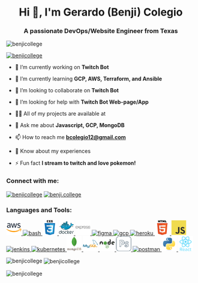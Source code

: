 <h1 align="center">Hi 👋, I'm Gerardo (Benji) Colegio</h1>
<h3 align="center">A passionate DevOps/Website Engineer from Texas</h3>

<p align="left"> <img src="https://komarev.com/ghpvc/?username=benjicollege&label=Profile%20views&color=f55019&style=flat" alt="benjicollege" /> </p>

<p align="left"> <a href="https://github.com/ryo-ma/github-profile-trophy"><img src="https://github-profile-trophy.vercel.app/?username=benjicollege" alt="benjicollege" /></a> </p>

- 🔭 I’m currently working on **Twitch Bot**

- 🌱 I’m currently learning **GCP, AWS, Terraform, and Ansible**

- 👯 I’m looking to collaborate on **Twitch Bot**

- 🤝 I’m looking for help with **Twitch Bot Web-page/App**

- 👨‍💻 All of my projects are available at 

- 💬 Ask me about **Javascript, GCP, MongoDB**

- 📫 How to reach me **bcolegio12@gmail.com**

- 📄 Know about my experiences 

- ⚡ Fun fact **I stream to twitch and love pokemon!**

<h3 align="left">Connect with me:</h3>
<p align="left">
<a href="https://codepen.io/benjicollege" target="blank"><img align="center" src="https://raw.githubusercontent.com/rahuldkjain/github-profile-readme-generator/master/src/images/icons/Social/codepen.svg" alt="benjicollege" height="30" width="40" /></a>
<!-- <a href="https://twitter.com/benjicolegio" target="blank"><img align="center" src="https://raw.githubusercontent.com/rahuldkjain/github-profile-readme-generator/master/src/images/icons/Social/twitter.svg" alt="benjicolegio" height="30" width="40" /></a> -->
<!-- <a href="https://linkedin.com/in/gerardo colegio" target="blank"><img align="center" src="https://raw.githubusercontent.com/rahuldkjain/github-profile-readme-generator/master/src/images/icons/Social/linked-in-alt.svg" alt="gerardo colegio" height="30" width="40" /></a> -->
<a href="https://instagram.com/benji.college" target="blank"><img align="center" src="https://raw.githubusercontent.com/rahuldkjain/github-profile-readme-generator/master/src/images/icons/Social/instagram.svg" alt="benji.college" height="30" width="40" /></a>
</p>

<h3 align="left">Languages and Tools:</h3>
<p align="left"> <a href="https://aws.amazon.com" target="_blank" rel="noreferrer"> <img src="https://raw.githubusercontent.com/devicons/devicon/master/icons/amazonwebservices/amazonwebservices-original-wordmark.svg" alt="aws" width="40" height="40"/> </a> <a href="https://www.gnu.org/software/bash/" target="_blank" rel="noreferrer"> <img src="https://www.vectorlogo.zone/logos/gnu_bash/gnu_bash-icon.svg" alt="bash" width="40" height="40"/> </a> <a href="https://www.w3schools.com/css/" target="_blank" rel="noreferrer"> <img src="https://raw.githubusercontent.com/devicons/devicon/master/icons/css3/css3-original-wordmark.svg" alt="css3" width="40" height="40"/> </a> <a href="https://www.docker.com/" target="_blank" rel="noreferrer"> <img src="https://raw.githubusercontent.com/devicons/devicon/master/icons/docker/docker-original-wordmark.svg" alt="docker" width="40" height="40"/> </a> <a href="https://expressjs.com" target="_blank" rel="noreferrer"> <img src="https://raw.githubusercontent.com/devicons/devicon/master/icons/express/express-original-wordmark.svg" alt="express" width="40" height="40"/> </a> <a href="https://www.figma.com/" target="_blank" rel="noreferrer"> <img src="https://www.vectorlogo.zone/logos/figma/figma-icon.svg" alt="figma" width="40" height="40"/> </a> <a href="https://cloud.google.com" target="_blank" rel="noreferrer"> <img src="https://www.vectorlogo.zone/logos/google_cloud/google_cloud-icon.svg" alt="gcp" width="40" height="40"/> </a> <a href="https://heroku.com" target="_blank" rel="noreferrer"> <img src="https://www.vectorlogo.zone/logos/heroku/heroku-icon.svg" alt="heroku" width="40" height="40"/> </a> <a href="https://www.w3.org/html/" target="_blank" rel="noreferrer"> <img src="https://raw.githubusercontent.com/devicons/devicon/master/icons/html5/html5-original-wordmark.svg" alt="html5" width="40" height="40"/> </a> <a href="https://developer.mozilla.org/en-US/docs/Web/JavaScript" target="_blank" rel="noreferrer"> <img src="https://raw.githubusercontent.com/devicons/devicon/master/icons/javascript/javascript-original.svg" alt="javascript" width="40" height="40"/> </a> <a href="https://www.jenkins.io" target="_blank" rel="noreferrer"> <img src="https://www.vectorlogo.zone/logos/jenkins/jenkins-icon.svg" alt="jenkins" width="40" height="40"/> </a> <a href="https://kubernetes.io" target="_blank" rel="noreferrer"> <img src="https://www.vectorlogo.zone/logos/kubernetes/kubernetes-icon.svg" alt="kubernetes" width="40" height="40"/> </a> <a href="https://www.mongodb.com/" target="_blank" rel="noreferrer"> <img src="https://raw.githubusercontent.com/devicons/devicon/master/icons/mongodb/mongodb-original-wordmark.svg" alt="mongodb" width="40" height="40"/> </a> <a href="https://www.mysql.com/" target="_blank" rel="noreferrer"> <img src="https://raw.githubusercontent.com/devicons/devicon/master/icons/mysql/mysql-original-wordmark.svg" alt="mysql" width="40" height="40"/> </a> <a href="https://nodejs.org" target="_blank" rel="noreferrer"> <img src="https://raw.githubusercontent.com/devicons/devicon/master/icons/nodejs/nodejs-original-wordmark.svg" alt="nodejs" width="40" height="40"/> </a> <a href="https://www.photoshop.com/en" target="_blank" rel="noreferrer"> <img src="https://raw.githubusercontent.com/devicons/devicon/master/icons/photoshop/photoshop-line.svg" alt="photoshop" width="40" height="40"/> </a> <a href="https://postman.com" target="_blank" rel="noreferrer"> <img src="https://www.vectorlogo.zone/logos/getpostman/getpostman-icon.svg" alt="postman" width="40" height="40"/> </a> <a href="https://www.python.org" target="_blank" rel="noreferrer"> <img src="https://raw.githubusercontent.com/devicons/devicon/master/icons/python/python-original.svg" alt="python" width="40" height="40"/> </a> <a href="https://reactjs.org/" target="_blank" rel="noreferrer"> <img src="https://raw.githubusercontent.com/devicons/devicon/master/icons/react/react-original-wordmark.svg" alt="react" width="40" height="40"/> </a> </p>

<p><img align="left" src="https://github-readme-stats.vercel.app/api/top-langs?username=benjicollege&show_icons=true&locale=en&layout=compact" alt="benjicollege" /></p>

<p>&nbsp;<img align="center" src="https://github-readme-stats.vercel.app/api?username=benjicollege&show_icons=true&locale=en" alt="benjicollege" /></p>

<p><img align="center" src="https://github-readme-streak-stats.herokuapp.com/?user=benjicollege&" alt="benjicollege" /></p>






<!-- # Hi I'm Benji Colegio 👋

[![Linkedin Badge](https://img.shields.io/badge/-Gerardo-blue?style=flat&logo=Linkedin&logoColor=white&link=https://www.linkedin.com/in/gerardo-colegio/)](https://www.linkedin.com/in/gerardo-colegio/)
[![Website Badge](https://img.shields.io/badge/-gerardo.colegio-47CCCC?style=flat&logo=Google-Chrome&logoColor=white&link=https://gerardocolegio.com)](https://gerardocolegio.com)
[![Twitter Badge](https://img.shields.io/badge/-@BenjiColegio-1ca0f1?style=flat&labelColor=1ca0f1&logo=twitter&logoColor=white&link=https://twitter.com/BenjiColegio)](https://twitter.com/BenjiColegio)
[![Instagram Badge](https://img.shields.io/badge/-@benji.college-purple?style=flat&logo=instagram&logoColor=white&link=https://www.instagram.com/benji.college//)](https://www.instagram.com/benji.college/)
[![Gmail Badge](https://img.shields.io/badge/-bcolegio12-c14438?style=flat&logo=Gmail&logoColor=white&link=mailto:bcolegio12@gmail.com)](mailto:bcolegio12@gmail.com)
[![GitHub followers](https://img.shields.io/github/followers/BenjiCollege.svg?style=social&label=Follow&maxAge=2592000)](https://github.com/BenjiCollege?tab=followers)
[![GitHub](https://badgen.net/badge/icon/github?icon=github&label)](https://github.com/BenjiCollege)
[![Discord](https://badgen.net/badge/icon/discord?icon=discord&label)](https://discordapp.com/users/239257914357841921)

Welcome to my profile! I'm a junior cloud developer for nology, aspiring [photographer](https://gerardocolegio.com), full-time coder and part-time gamer. I am currently in training for @nology, and hope to connect with other developers and employers. Thanks for visiting and I'd love to [connect](https://www.linkedin.com/in/gerardo-colegio/)!

<h3>Things I code with</h3>
<p>
  <img alt="React" src="https://img.shields.io/badge/-React-45b8d8?style=flat-square&logo=react&logoColor=white" />
  <img alt="github actions" src="https://img.shields.io/badge/-Github_Actions-2088FF?style=flat-square&logo=github-actions&logoColor=white" />
  <img alt="ReactiveX" src="https://img.shields.io/badge/-RxJs-B7178C?style=flat-square&logo=reactivex&logoColor=white" />
  <img alt="Sass" src="https://img.shields.io/badge/-Sass-CC6699?style=flat-square&logo=sass&logoColor=white" />
  <img alt="git" src="https://img.shields.io/badge/-Git-F05032?style=flat-square&logo=git&logoColor=white" />
  <img alt="npm" src="https://img.shields.io/badge/-NPM-CB3837?style=flat-square&logo=npm&logoColor=white" />
  <img alt="html5" src="https://img.shields.io/badge/-HTML5-E34F26?style=flat-square&logo=html5&logoColor=white" />
  <img alt="Prettier" src="https://img.shields.io/badge/-Prettier-F7B93E?style=flat-square&logo=prettier&logoColor=white" />
  <img alt="Nodejs" src="https://img.shields.io/badge/-Nodejs-43853d?style=flat-square&logo=Node.js&logoColor=white" />

  [![JavaScript](https://img.shields.io/badge/--F7DF1E?logo=javascript&logoColor=000)](https://www.javascript.com/)
  [![Photoshop](https://img.shields.io/badge/--31A8FF?logo=adobe%20photoshop&logoColor=000)](https://www.photoshop.com/)
  [![made-with-javascript](https://img.shields.io/badge/Made%20with-JavaScript-1f425f.svg)](https://www.javascript.com)
  [![made-for-VSCode](https://img.shields.io/badge/Made%20for-VSCode-1f425f.svg)](https://code.visualstudio.com/)
</p>
<h3>Things I plan to learn
<p>
  <img alt="Docker" src="https://img.shields.io/badge/-Docker-46a2f1?style=flat-square&logo=docker&logoColor=white" />
  <img alt="Google Cloud Platform" src="https://img.shields.io/badge/-Google_Cloud_Platform-1a73e8?style=flat-square&logo=google-cloud&logoColor=white"/>
  <img alt="angular" src="https://img.shields.io/badge/-Angular-DD0031?style=flat-square&logo=angular&logoColor=white" />
  <img alt="NestJs" src="https://img.shields.io/badge/-NestJs-ea2845?style=flat-square&logo=nestjs&logoColor=white" />
</p>
  
  [<img src='https://cdn.jsdelivr.net/npm/simple-icons@3.0.1/icons/github.svg' alt='github' height='40'>](https://github.com/BenjiCollege)  

[![trophy](https://github-profile-trophy.vercel.app/?username=BenjiCollege)](https://github.com/ryo-ma/github-profile-trophy)

[![Top Langs](https://github-readme-stats.vercel.app/api/top-langs/?username=BenjiCollege)](https://github.com/anuraghazra/github-readme-stats)

![GitHub stats](https://github-readme-stats.vercel.app/api?username=BenjiCollege&show_icons=true)  

![GitHub metrics](https://metrics.lecoq.io/BenjiCollege)  

![GitHub streak stats](https://streak-stats.demolab.com/?user=BenjiCollege)  

![Profile views](https://gpvc.arturio.dev/BenjiCollege)  
 -->
<!-- [![Naereen's top languages](https://github-readme-stats.vercel.app/api/top-langs/?username=Naereen&theme=dark)](https://github.com/anuraghazra/github-readme-stats)
[![Ryo-ma's github trophy](https://github-profile-trophy.vercel.app/?username=Naereen&row=1)](https://github.com/ryo-ma/github-profile-trophy) -->
